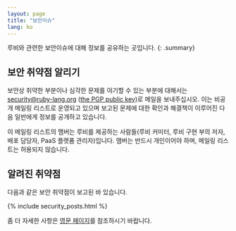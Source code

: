 ```yaml
---
layout: page
title: "보안이슈"
lang: ko
---
```


루비와 관련한 보안이슈에 대해 정보를 공유하는 곳입니다.
{: .summary}

## 보안 취약점 알리기

보안상 취약한 부분이나 심각한 문제를 야기할 수 있는 부분에 대해서는
security@ruby-lang.org ([the PGP public key](/security.asc))로 메일을 보내주십시오. 이는
비공개 메일링 리스트로 운영되고 있으며 보고된 문제에 대한 확인과 해결책이 이루어진 다음 일반에게 정보를 공개하고 있습니다.

이 메일링 리스트의 맴버는 루비를 제공하는 사람들(루비 커미터, 루비 구현 부의
저자, 배포 담당자, PaaS 플랫폼 관리자)입니다.
맴버는 반드시 개인이어야 하며, 메일링 리스트는 허용되지 않습니다.

## 알려진 취약점

다음과 같은 보안 취약점이 보고된 바 있습니다.

{% include security_posts.html %}

좀 더 자세한 사항은 [영문 페이지](/en/security/)를 참조하시기 바랍니다.
